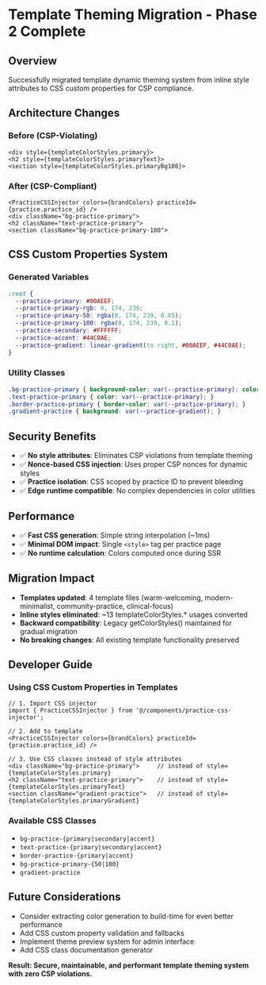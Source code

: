 # Template Theming Migration - Phase 2 Complete

## Overview

Successfully migrated template dynamic theming system from inline style attributes to CSS custom properties for CSP compliance.

## Architecture Changes

### Before (CSP-Violating)
```tsx
<div style={templateColorStyles.primary}>
<h2 style={templateColorStyles.primaryText}>
<section style={templateColorStyles.primaryBg100}>
```

### After (CSP-Compliant)
```tsx
<PracticeCSSInjector colors={brandColors} practiceId={practice.practice_id} />
<div className="bg-practice-primary">
<h2 className="text-practice-primary">
<section className="bg-practice-primary-100">
```

## CSS Custom Properties System

### Generated Variables
```css
:root {
  --practice-primary: #00AEEF;
  --practice-primary-rgb: 0, 174, 239;
  --practice-primary-50: rgba(0, 174, 239, 0.05);
  --practice-primary-100: rgba(0, 174, 239, 0.1);
  --practice-secondary: #FFFFFF;
  --practice-accent: #44C0AE;
  --practice-gradient: linear-gradient(to right, #00AEEF, #44C0AE);
}
```

### Utility Classes
```css
.bg-practice-primary { background-color: var(--practice-primary); color: white; }
.text-practice-primary { color: var(--practice-primary); }
.border-practice-primary { border-color: var(--practice-primary); }
.gradient-practice { background: var(--practice-gradient); }
```

## Security Benefits

- ✅ **No style attributes**: Eliminates CSP violations from template theming
- ✅ **Nonce-based CSS injection**: Uses proper CSP nonces for dynamic styles
- ✅ **Practice isolation**: CSS scoped by practice ID to prevent bleeding
- ✅ **Edge runtime compatible**: No complex dependencies in color utilities

## Performance

- ✅ **Fast CSS generation**: Simple string interpolation (~1ms)
- ✅ **Minimal DOM impact**: Single `<style>` tag per practice page
- ✅ **No runtime calculation**: Colors computed once during SSR

## Migration Impact

- **Templates updated**: 4 template files (warm-welcoming, modern-minimalist, community-practice, clinical-focus)
- **Inline styles eliminated**: ~13 templateColorStyles.* usages converted
- **Backward compatibility**: Legacy getColorStyles() maintained for gradual migration
- **No breaking changes**: All existing template functionality preserved

## Developer Guide

### Using CSS Custom Properties in Templates
```tsx
// 1. Import CSS injector
import { PracticeCSSInjector } from '@/components/practice-css-injector';

// 2. Add to template
<PracticeCSSInjector colors={brandColors} practiceId={practice.practice_id} />

// 3. Use CSS classes instead of style attributes
<div className="bg-practice-primary">     // instead of style={templateColorStyles.primary}
<h2 className="text-practice-primary">    // instead of style={templateColorStyles.primaryText}
<section className="gradient-practice">   // instead of style={templateColorStyles.primaryGradient}
```

### Available CSS Classes
- `bg-practice-{primary|secondary|accent}`
- `text-practice-{primary|secondary|accent}`
- `border-practice-{primary|accent}`
- `bg-practice-primary-{50|100}`
- `gradient-practice`

## Future Considerations

- Consider extracting color generation to build-time for even better performance
- Add CSS custom property validation and fallbacks
- Implement theme preview system for admin interface
- Add CSS class documentation generator

**Result: Secure, maintainable, and performant template theming system with zero CSP violations.**
